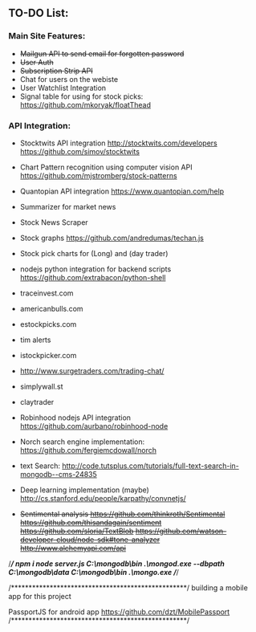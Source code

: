 ## TO-DO List:


### Main Site Features: 
* ~~Mailgun API to send email for forgotten password~~
* ~~User Auth~~
* ~~Subscription Strip API~~
* Chat for users on the webiste
* User Watchlist Integration
* Signal table for using for stock picks: https://github.com/mkoryak/floatThead


### API Integration:
* Stocktwits API integration
http://stocktwits.com/developers
https://github.com/simov/stocktwits

* Chart Pattern recognition using computer vision API
https://github.com/mjstromberg/stock-patterns



* Quantopian API integration
https://www.quantopian.com/help

* Summarizer for market news

* Stock News Scraper

* Stock graphs
https://github.com/andredumas/techan.js

* Stock pick charts for (Long) and (day trader)



* nodejs python integration for backend scripts
https://github.com/extrabacon/python-shell

* traceinvest.com
* americanbulls.com
* estockpicks.com
* tim alerts
* istockpicker.com
* http://www.surgetraders.com/trading-chat/
* simplywall.st
* claytrader


* Robinhood nodejs API integration
https://github.com/aurbano/robinhood-node

* Norch search engine implementation: https://github.com/fergiemcdowall/norch
* text Search: http://code.tutsplus.com/tutorials/full-text-search-in-mongodb--cms-24835

* Deep learning implementation (maybe)
http://cs.stanford.edu/people/karpathy/convnetjs/

* ~~Sentimental analysis 
https://github.com/thinkroth/Sentimental
https://github.com/thisandagain/sentiment
https://github.com/sloria/TextBlob
https://github.com/watson-developer-cloud/node-sdk#tone-analyzer
http://www.alchemyapi.com/api~~

/*****************************************************/
npm i
node server.js
C:\mongodb\bin .\mongod.exe --dbpath C:\mongodb\data
C:\mongodb\bin .\mongo.exe
/*****************************************************/




/**************************************************/
building a mobile app for this project

PassportJS for android app
https://github.com/dzt/MobilePassport
/**************************************************/
